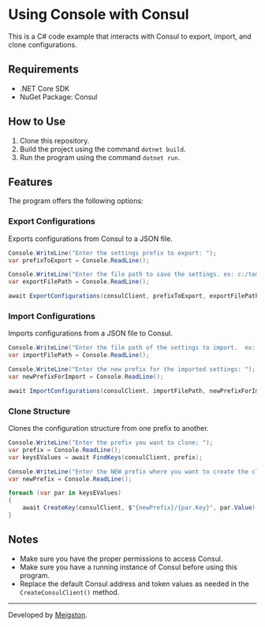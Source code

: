 # Using Console with Consul

This is a C# code example that interacts with Consul to export, import, and clone configurations.

## Requirements

- .NET Core SDK
- NuGet Package: Consul

## How to Use

1. Clone this repository.
2. Build the project using the command `dotnet build`.
3. Run the program using the command `dotnet run`.

## Features

The program offers the following options:

### Export Configurations

Exports configurations from Consul to a JSON file.

```csharp
Console.WriteLine("Enter the settings prefix to export: ");
var prefixToExport = Console.ReadLine();

Console.WriteLine("Enter the file path to save the settings. ex: c:/temp/my-export.json ");
var exportFilePath = Console.ReadLine();

await ExportConfigurations(consulClient, prefixToExport, exportFilePath);
```

### Import Configurations

Imports configurations from a JSON file to Consul.

```csharp
Console.WriteLine("Enter the file path of the settings to import.  ex: c:/temp/my-export.json");
var importFilePath = Console.ReadLine();

Console.WriteLine("Enter the new prefix for the imported settings: ");
var newPrefixForImport = Console.ReadLine();

await ImportConfigurations(consulClient, importFilePath, newPrefixForImport);
```

### Clone Structure

Clones the configuration structure from one prefix to another.

```csharp
Console.WriteLine("Enter the prefix you want to clone: ");
var prefix = Console.ReadLine();
var keysEValues = await FindKeys(consulClient, prefix);

Console.WriteLine("Enter the NEW prefix where you want to create the clone: ");
var newPrefix = Console.ReadLine();

foreach (var par in keysEValues)
{
    await CreateKey(consulClient, $"{newPrefix}/{par.Key}", par.Value);
}
```

## Notes

- Make sure you have the proper permissions to access Consul.
- Make sure you have a running instance of Consul before using this program.
- Replace the default Consul address and token values as needed in the `CreateConsulClient()` method.

---

Developed by [Meigston](https://github.com/Meigston).
